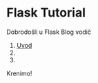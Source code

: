 # Flask Tutorial

Dobrodošli u Flask Blog vodič

1. [Uvod](chapter1.md)
2. [](chapter2.md)
3. [](chapter3.md)

Krenimo!